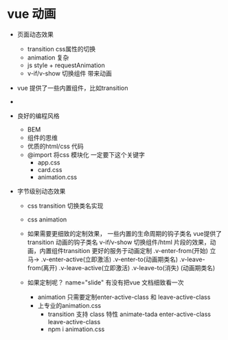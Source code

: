 # vue 动画

- 页面动态效果
    - transition css属性的切换
    - animation 复杂
    - js style + requestAnimation
    - v-if/v-show 切换组件 带来动画

- vue 提供了一些内置组件，比如transition 
- <component :is="">

- 良好的编程风格
    - BEM
    - 组件的思维
    - 优质的html/css 代码
    - @import 将css 模块化 一定要下这个关键字
        - app.css
        - card.css
        - animation.css

- 字节级别动态效果
    - css transition 切换类名实现
    - css animation  
    - 如果需要更细致的定制效果，  一些内置的生命周期的钩子类名
        vue提供了transition 动画的钩子类名
        v-if/v-show 切换组件/html 片段的效果，动画，内置组件transition 更好的服务于动画定制
        .v-enter-from(开始)  立马->  .v-enter-active(立即激活)   .v-enter-to(动画期类名)
        .v-leave-from(离开)  .v-leave-active(立即激活)   .v-leave-to(消失) (动画期类名)

    - 如果定制呢？ name="slide"  有没有把vue 文档细致看一次
        - animation 只需要定制enter-active-class 和 leave-active-class
        - 上专业的animation.css 
            - transition 支持 class 特性 animate-tada
                enter-active-class   leave-active-class
            - npm i animation.css
       